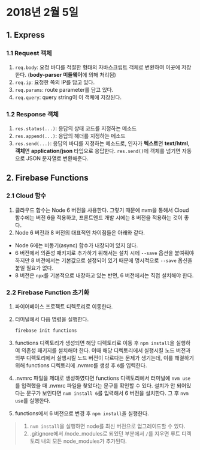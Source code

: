 # 2018년 2월 5일

## 1. Express

### 1.1 Request 객체

1. `req.body`: 요청 바디를 적절한 형태의 자바스크립트 객체로 변환하여 이곳에 저장한다. (**body-parser 미들웨어**에 의해 처리됨)
2. `req.ip`: 요청한 쪽의 IP를 담고 있다.
3. `req.params`: route parameter를 담고 있다.
4. `req.query`: query string이 이 객체에 저장된다.

### 1.2 Response 객체

1. `res.status(...)`: 응답의 상태 코드를 지정하는 메소드
2. `res.append(...)`: 응답의 헤더를 지정하는 메소드
3. `res.send(...)`: 응답의 바디를 지정하는 메소드로, 인자가 **텍스트**면 **text/html**, **객체**면 **application/json** 타입으로 응답한다. `res.send()`에 객체를 넘기면 자동으로 JSON 문자열로 변환해준다.

## 2. Firebase Functions

### 2.1 Cloud 함수

1. 클라우드 함수는 Node 6 버전을 사용한다. 그렇기 때문에 nvm을 통해서 Cloud 함수에는 버전 6을 적용하고, 프론트엔드 개발 시에는 8 버전을 적용하는 것이 좋다.
2. Node 6 버전과 8 버전의 대표적인 차이점들은 아래와 같다.
- Node 6에는 비동기(async) 함수가 내장되어 있지 않다.
- 6 버전에서 의존성 패키지로 추가하기 위해서는 설치 시에 `--save` 옵션을 붙여줘야 하지만 8 버전에서는 기본값으로 설정되어 있기 때문에 명시적으로 `--save` 옵션을 붙일 필요가 없다.
- 8 버전은 `npx`를 기본적으로 내장하고 있는 반면, 6 버전에서는 직접 설치해야 한다.

### 2.2 Firebase Function 초기화

1. 파이어베이스 프로젝트 디렉토리로 이동한다.
2. 터미널에서 다음 명령을 실행한다.

   ```bash
   firebase init functions
   ```

3. functions 디렉토리가 생성되면 해당 디렉토리로 이동 후 `npm install`을 실행하여 의존성 패키지를 설치해야 한다. 이때 해당 디렉토리에서 실행시킬 노드 버전과 외부 디렉토리에서 실행시킬 노드 버전이 다르다는 문제가 생기는데, 이를 해결하기 위해 functions 디렉토리에 .nvmrc를 생성 후 `6`를 입력한다.
4. .nvmrc 파일을 제대로 생성하였다면 functions 디렉토리에서 터미널에 `nvm use`를 입력했을 때 .nvmrc 파일을 찾았다는 문구를 확인할 수 있다. 설치가 안 되어있다는 문구가 보인다면 `nvm install 6`를 입력해서 6 버전을 설치한다. 그 후 `nvm use`를 실행한다.
5. functions에서 6 버전으로 변경 후 `npm install`을 실행한다.

> 1. `nvm install`을 실행하면 node를 최신 버전으로 업그레이드할 수 있다.
> 2. .gitignore에서 /node_modules로 되있던 부분에서 `/`를 지우면 루트 디렉토리 내의 모든 node_modules가 추가된다.